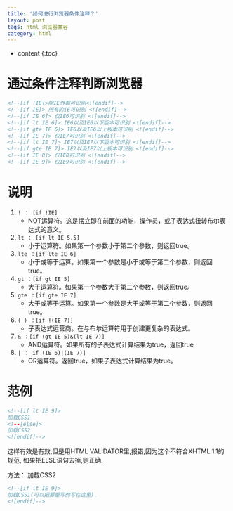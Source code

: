 ```yaml
---
title: '如何进行浏览器条件注释？'
layout: post
tags: html 浏览器兼容
category: html
---
```


* content
{:toc}

# 通过条件注释判断浏览器
```html
<!--[if !IE]>除IE外都可识别<![endif]-->
<!--[if IE]> 所有的IE可识别 <![endif]-->
<!--[if IE 6]> 仅IE6可识别 <![endif]-->
<!--[if lt IE 6]> IE6以及IE6以下版本可识别 <![endif]-->
<!--[if gte IE 6]> IE6以及IE6以上版本可识别 <![endif]-->
<!--[if IE 7]> 仅IE7可识别 <![endif]-->
<!--[if lt IE 7]> IE7以及IE7以下版本可识别 <![endif]-->
<!--[if gte IE 7]> IE7以及IE7以上版本可识别 <![endif]-->
<!--[if IE 8]> 仅IE8可识别 <![endif]-->
<!--[if IE 9]> 仅IE9可识别 <![endif]-->
```

# 说明
1. ```! ： [if !IE]```
    - NOT运算符。这是摆立即在前面的功能，操作员，或子表达式扭转布尔表达式的意义。
2. ```lt ： [if lt IE 5.5]```
    - 小于运算符。如果第一个参数小于第二个参数，则返回true。
3. ```lte ：[if lte IE 6]```
    - 小于或等于运算。如果第一个参数是小于或等于第二个参数，则返回true。
4. ```gt ：[if gt IE 5]```
    - 大于运算符。如果第一个参数大于第二个参数，则返回true。
5. ```gte ：[if gte IE 7]``` 
    - 大于或等于运算。如果第一个参数是大于或等于第二个参数，则返回true。
6. ```( ) ：[if !(IE 7)]```
    - 子表达式运营商。在与布尔运算符用于创建更复杂的表达式。
7. ```& ：[if (gt IE 5)&(lt IE 7)]```
    - AND运算符。如果所有的子表达式计算结果为true，返回true
8. ```| ： if (IE 6)|(IE 7)]```
    - OR运算符。返回true，如果子表达式计算结果为true。
 
# 范例

```html
<!--[if lt IE 9]>
加载CSS1
<!--[else]>
加载CSS2
<![endif]-->
```
这样有效是有效,但是用HTML VALIDATOR里,报错,因为这个不符合XHTML 1.1的规范,
如果把ELSE语句去掉,则正确.

方法：
加载CSS2

```html
<!--[if lt IE 9]>
加载CSS1(可以把要重写的写在这里).
<![endif]-->
```

